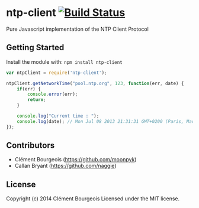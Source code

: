 # ntp-client [![Build Status](https://secure.travis-ci.org/moonpyk/node-ntp-client.png?branch=master)](http://travis-ci.org/moonpyk/node-ntp-client)

Pure Javascript implementation of the NTP Client Protocol

## Getting Started
Install the module with: `npm install ntp-client`

```javascript
var ntpClient = require('ntp-client');

ntpClient.getNetworkTime("pool.ntp.org", 123, function(err, date) {
    if(err) {
        console.error(err);
        return;
    }

    console.log("Current time : ");
    console.log(date); // Mon Jul 08 2013 21:31:31 GMT+0200 (Paris, Madrid (heure d’été))
});
```

## Contributors
 * Clément Bourgeois (https://github.com/moonpyk)
 * Callan Bryant (https://github.com/naggie)

## License
Copyright (c) 2014 Clément Bourgeois
Licensed under the MIT license.

